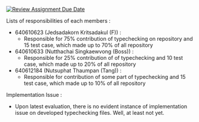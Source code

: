 [![Review Assignment Due Date](https://classroom.github.com/assets/deadline-readme-button-24ddc0f5d75046c5622901739e7c5dd533143b0c8e959d652212380cedb1ea36.svg)](https://classroom.github.com/a/mvvId2ep)

Lists of responsibilities of each members :
  - 640610623 (Jedsadakorn Kritsadakul (F)) : 
    - Responsible for 75% contribution of typechecking on repository and 15 test case, which made up to 70% of all repository
  - 640610633 (Nutthachai Singkaewvong (Boss)) :
    - Responsible for 25% contribution of of typechecking and 10 test case, which made up to 20% of all repository
  - 640612184 (Nutsuphat Thaumpan (Tang)) :
    - Responsible for contribution of some part of typechecking and 15 test case, which made up to 10% of all repository

Implementation Issue :
  - Upon latest evaluation, there is no evident instance of implementation issue on developed typechecking files.
  Well, at least not yet.
